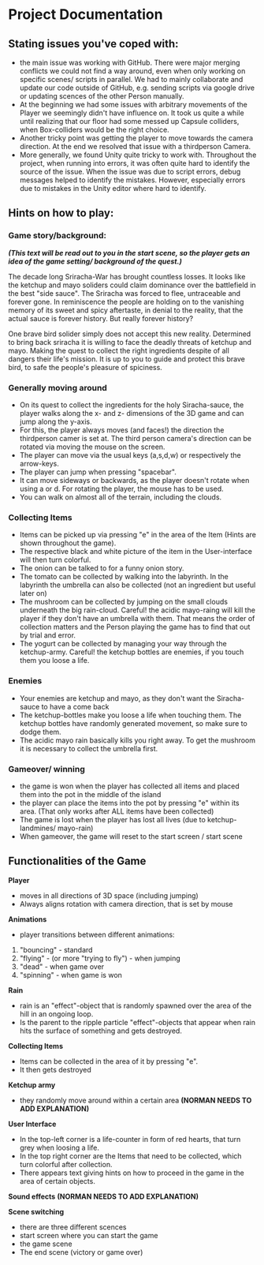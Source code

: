 # Project Documentation

## Stating issues you've coped with:
- the main issue was working with GitHub. There were major merging conflicts we could not find a way around, even when only working on specific scenes/ scripts in parallel. We had to mainly collaborate and update our code outside of GitHub, e.g. sending scripts via google drive or updating scences of the other Person manually. 
- At the beginning we had some issues with arbitrary movements of the Player we seemingly didn't have influence on. It took us quite a while until realizing that our floor had some messed up Capsule colliders, when Box-colliders would be the right choice. 
- Another tricky point was getting the player to move towards the camera direction. At the end we resolved that issue with a thirdperson Camera.
- More generally, we found Unity quite tricky to work with. Throughout the project, when running into errors, it was often quite hard to identify the source of the issue. When the issue was due to script errors, debug messages helped to identify the mistakes. However, especially errors due to mistakes in the Unity editor where hard to identify. 

## Hints on how to play:

### Game story/background:

***(This text will be read out to you in the start scene, so the player gets an idea of the game setting/ background of the quest.)***

The decade long Sriracha-War has brought countless losses. It looks like the ketchup and mayo soliders could claim dominance over the battlefield in the best "side sauce". The Sriracha was forced to flee, untraceable and forever gone. In reminiscence the people are holding on to the vanishing memory of its sweet and spicy aftertaste, in denial to the reality, that the actual sauce is forever history. But really forever history?

One brave bird solider simply does not accept this new reality. Determined to bring back sriracha it is willing to face the deadly threats of ketchup and mayo. Making the quest to collect the right ingredients despite of all dangers their life's mission. It is up to you to guide and protect this brave bird, to safe the people's pleasure of spiciness.

### Generally moving around 
- On its quest to collect the ingredients for the holy Siracha-sauce, the player walks along the x- and z- dimensions of the 3D game and can jump along the y-axis. 
- For this, the player always moves (and faces!) the direction the thirdperson camer is set at. The third person camera's direction can be rotated via moving the mouse on the screen. 
- The player can move via the usual keys (a,s,d,w) or respectively the arrow-keys. 
- The player can jump when pressing "spacebar".
- It can move sideways or backwards, as the player doesn't rotate when using a or d. For rotating the player, the mouse has to be used. 
- You can walk on almost all of the terrain, including the clouds.

### Collecting Items
- Items can be picked up via pressing "e" in the area of the Item (Hints are shown throughout the game). 
- The respective black and white picture of the item in the User-interface will then turn colorful.
- The onion can be talked to for a funny onion story.
- The tomato can be collected by walking into the labyrinth. In the labyrinth the umbrella can also be collected (not an ingredient but useful later on) 
- The mushroom can be collected by jumping on the small clouds underneath the big rain-cloud. Careful! the acidic mayo-raing will kill the player if they don't have an umbrella with them. That means the order of collection matters and the Person playing the game has to find that out by trial and error. 
- The yogurt can be collected by managing your way through the ketchup-army. Careful! the ketchup bottles are enemies, if you touch them you loose a life.


### Enemies
- Your enemies are ketchup and mayo, as they don't want the Siracha-sauce to have a come back
- The ketchup-bottles make you loose a life when touching them. The ketchup bottles have randomly generated movement, so make sure to dodge them.
- The acidic mayo rain basically kills you right away. To get the mushroom it is necessary to collect the umbrella first. 

### Gameover/ winning
- the game is won when the player has collected all items and placed them into the pot in the middle of the island 
- the player can place the items into the pot by pressing "e" within its area. (That only works after ALL items have been collected) 
- The game is lost when the player has lost all lives (due to ketchup-landmines/ mayo-rain) 
- When gameover, the game will reset to the start screen / start scene

## Functionalities of the Game

**Player**
- moves in all directions of 3D space (including jumping) 
- Always aligns rotation with camera direction, that is set by mouse

**Animations**
- player transitions between different animations: 
 1. "bouncing" - standard
 2. "flying" - (or more "trying to fly") - when jumping
 3. "dead" - when game over
 4. "spinning" - when game is won

**Rain**
- rain is an "effect"-object that is randomly spawned over the area of the hill in an ongoing loop. 
- Is the parent to the ripple particle "effect"-objects that appear when rain hits the surface of something and gets destroyed.

**Collecting Items**
- Items can be collected in the area of it by pressing "e". 
- It then gets destroyed 

**Ketchup army**
- they randomly move around within a certain area **(NORMAN NEEDS TO ADD EXPLANATION)**

**User Interface**
- In the top-left corner is a life-counter in form of red hearts, that turn grey when loosing a life. 
- In the top right corner are the Items that need to be collected, which turn colorful after collection.
- There appears text giving hints on how to proceed in the game in the area of certain objects.

**Sound effects**
**(NORMAN NEEDS TO ADD EXPLANATION)**

**Scene switching** 
- there are three different scences
- start screen where you can start the game
- the game scene 
- The end scene (victory or game over) 



